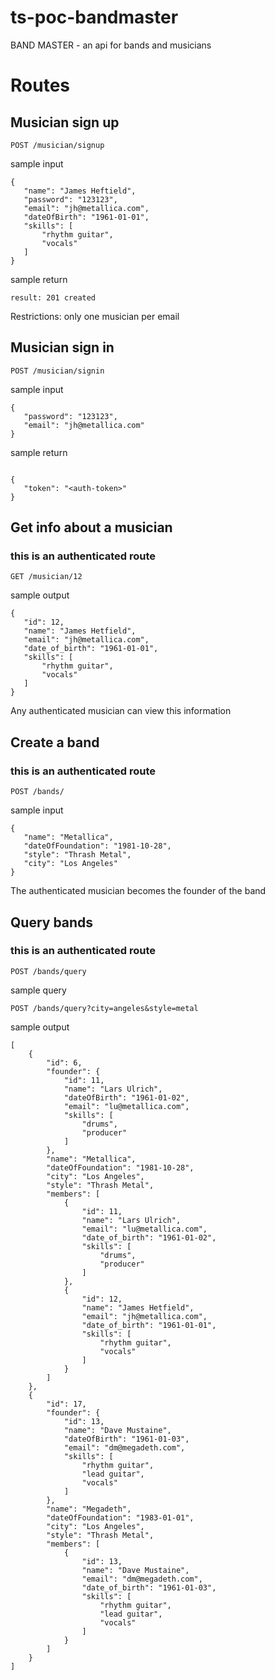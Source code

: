 # ts-poc-bandmaster
BAND MASTER - an api for bands and musicians

# Routes

## Musician sign up
```
POST /musician/signup
```
sample input
```
{
   "name": "James Heftield",
   "password": "123123",
   "email": "jh@metallica.com",
   "dateOfBirth": "1961-01-01",
   "skills": [
       "rhythm guitar",
       "vocals"
   ]
}
```
sample return
```
result: 201 created
```
Restrictions: only one musician per email


## Musician sign in

```
POST /musician/signin
```
sample input
```
{
   "password": "123123",
   "email": "jh@metallica.com"
}

```
sample return
```

{
   "token": "<auth-token>"
}
```

## Get info about a musician 
### this is an authenticated route

```
GET /musician/12
```
sample output
```
{
   "id": 12,
   "name": "James Hetfield",
   "email": "jh@metallica.com",
   "date_of_birth": "1961-01-01",
   "skills": [
       "rhythm guitar",
       "vocals"
   ]
}
```
Any authenticated musician can view this information
## Create a band
### this is an authenticated route
```
POST /bands/
```
sample input 

```
{
   "name": "Metallica",
   "dateOfFoundation": "1981-10-28",
   "style": "Thrash Metal",
   "city": "Los Angeles"
}
```
The authenticated musician becomes the founder of the band

## Query bands
### this is an authenticated route
```
POST /bands/query
```
sample query 

```
POST /bands/query?city=angeles&style=metal
```

sample output
```
[
    {
        "id": 6,
        "founder": {
            "id": 11,
            "name": "Lars Ulrich",
            "dateOfBirth": "1961-01-02",
            "email": "lu@metallica.com",
            "skills": [
                "drums",
                "producer"
            ]
        },
        "name": "Metallica",
        "dateOfFoundation": "1981-10-28",
        "city": "Los Angeles",
        "style": "Thrash Metal",
        "members": [
            {
                "id": 11,
                "name": "Lars Ulrich",
                "email": "lu@metallica.com",
                "date_of_birth": "1961-01-02",
                "skills": [
                    "drums",
                    "producer"
                ]
            },
            {
                "id": 12,
                "name": "James Hetfield",
                "email": "jh@metallica.com",
                "date_of_birth": "1961-01-01",
                "skills": [
                    "rhythm guitar",
                    "vocals"
                ]
            }
        ]
    },
    {
        "id": 17,
        "founder": {
            "id": 13,
            "name": "Dave Mustaine",
            "dateOfBirth": "1961-01-03",
            "email": "dm@megadeth.com",
            "skills": [
                "rhythm guitar",
                "lead guitar",
                "vocals"
            ]
        },
        "name": "Megadeth",
        "dateOfFoundation": "1983-01-01",
        "city": "Los Angeles",
        "style": "Thrash Metal",
        "members": [
            {
                "id": 13,
                "name": "Dave Mustaine",
                "email": "dm@megadeth.com",
                "date_of_birth": "1961-01-03",
                "skills": [
                    "rhythm guitar",
                    "lead guitar",
                    "vocals"
                ]
            }
        ]
    }
]

```
